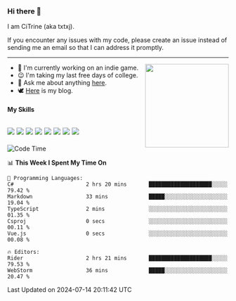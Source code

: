 ### Hi there 👋

I am CiTrine (aka txtxj).

If you encounter any issues with my code, please create an issue instead of sending me an email so that I can address it promptly.

---

<img align="right" height="190" src="http://github-profile-summary-cards.vercel.app/api/cards/stats?username=txtxj&theme=vue">

- 🌱 I'm currently working on an indie game.
- 😉 I'm taking my last free days of college.
- 💬 Ask me about anything [here](https://github.com/txtxj/txtxj/issues).
- 🕊️ [Here](https://txtxj.top) is my blog.

#### My Skills

![](https://img.shields.io/badge/Unity-000000?logo=unity&logoColor=fff)
![](https://img.shields.io/badge/C%23-239120?logo=csharp&logoColor=fff)
![](https://img.shields.io/badge/Python-3e74a2?logo=python&logoColor=fff)
![](https://img.shields.io/badge/C++-65318e?logo=cplusplus&logoColor=fff)
![](https://img.shields.io/badge/C-5654a2?logo=c&logoColor=fff)
![](https://img.shields.io/badge/Vue-4FC08D?logo=vuedotjs&logoColor=fff)
![](https://img.shields.io/badge/Blender-f5792a?logo=blender&logoColor=fff)
![](https://img.shields.io/badge/MS%20SQL-cc2927?logo=microsoftsqlserver&logoColor=fff)
---

<!--START_SECTION:waka-->
![Code Time](http://img.shields.io/badge/Code%20Time-1%2C835%20hrs%2038%20mins-blue)

📊 **This Week I Spent My Time On** 

```text
💬 Programming Languages: 
C#                       2 hrs 20 mins       ████████████████████░░░░░   79.42 % 
Markdown                 33 mins             █████░░░░░░░░░░░░░░░░░░░░   19.04 % 
TypeScript               2 mins              ░░░░░░░░░░░░░░░░░░░░░░░░░   01.35 % 
Csproj                   0 secs              ░░░░░░░░░░░░░░░░░░░░░░░░░   00.11 % 
Vue.js                   0 secs              ░░░░░░░░░░░░░░░░░░░░░░░░░   00.08 % 

🔥 Editors: 
Rider                    2 hrs 21 mins       ████████████████████░░░░░   79.53 % 
WebStorm                 36 mins             █████░░░░░░░░░░░░░░░░░░░░   20.47 % 
```


 Last Updated on 2024-07-14 20:11:42 UTC
<!--END_SECTION:waka-->
